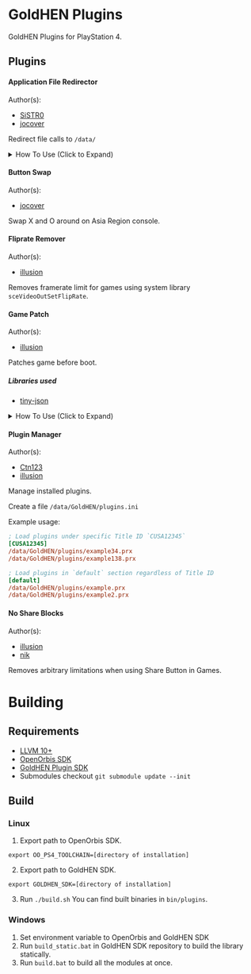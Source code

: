 # GoldHEN Plugins
GoldHEN Plugins for PlayStation 4.

## Plugins
#### Application File Redirector

Author(s):
- [SiSTR0](https://github.com/SiSTR0)
- [jocover](https://github.com/jocover)

Redirect file calls to `/data/`

<details>
<summary>How To Use (Click to Expand)</summary>

- Create a folder in `/data`
  - `/data/GoldHEN/AFR/(title id)/`
- Place files into newly created `(title id)` folder
  - Example for `CUSA00001` `/app0/hello_afr.txt` -> `/data/GoldHEN/AFR/CUSA00001/hello_afr.txt`
- Run your game.

</details>

#### Button Swap

Author(s):
- [jocover](https://github.com/jocover)

Swap X and O around on Asia Region console.

#### Fliprate Remover

Author(s):
- [illusion](https://github.com/illusion0001)

Removes framerate limit for games using system library `sceVideoOutSetFlipRate`.

#### Game Patch

Author(s):
- [illusion](https://github.com/illusion0001)

Patches game before boot.

##### Libraries used

- [tiny-json](https://github.com/rafagafe/tiny-json)

<details>
<summary>How To Use (Click to Expand)</summary>

- Download zip from [GoldHEN_Patch_Repository](https://github.com/GoldHEN/GoldHEN_Patch_Repository/raw/gh-pages/patch1.zip)
- Extract it to `/data/GoldHEN/`
- Patches can be configured via:
  - GoldHEN Patch Settings
  - GoldHEN Cheat Manager
  - Itemzflow Game Manager
- Run your game.

</details>

#### Plugin Manager

Author(s):
- [Ctn123](https://github.com/Ctn123)
- [illusion](https://github.com/illusion0001)

Manage installed plugins.

Create a file `/data/GoldHEN/plugins.ini`

Example usage:

```ini
; Load plugins under specific Title ID `CUSA12345`
[CUSA12345]
/data/GoldHEN/plugins/example34.prx
/data/GoldHEN/plugins/example138.prx

; Load plugins in `default` section regardless of Title ID
[default]
/data/GoldHEN/plugins/example.prx
/data/GoldHEN/plugins/example2.prx
```

#### No Share Blocks

Author(s):
- [illusion](https://github.com/illusion0001)
- [nik](https://github.com/nkrapivin)

Removes arbitrary limitations when using Share Button in Games.

# Building

## Requirements

- [LLVM 10+](https://llvm.org/)
- [OpenOrbis SDK](https://github.com/OpenOrbis/OpenOrbis-PS4-Toolchain)
- [GoldHEN Plugin SDK](https://github.com/GoldHEN/GoldHEN_Plugins_SDK)
- Submodules checkout `git submodule update --init`

## Build

### Linux

1. Export path to OpenOrbis SDK.

```
export OO_PS4_TOOLCHAIN=[directory of installation]
```
2. Export path to GoldHEN SDK.

```
export GOLDHEN_SDK=[directory of installation]
```
3. Run `./build.sh` You can find built binaries in `bin/plugins`.

### Windows

1. Set environment variable to OpenOrbis and GoldHEN SDK
2. Run `build_static.bat` in GoldHEN SDK repository to build the library statically.
3. Run `build.bat` to build all the modules at once.
